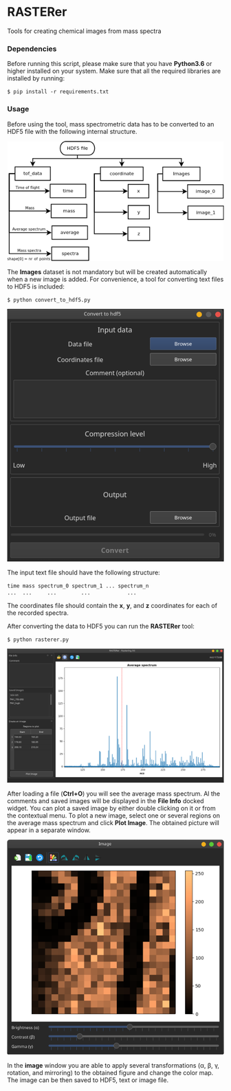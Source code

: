# RASTERer

Tools for creating chemical images from mass spectra

### Dependencies

Before running this script, please make sure that you have __Python3.6__ or higher installed on your system. 
Make sure that all the required libraries are installed by running:

    $ pip install -r requirements.txt

### Usage

Before using the tool, mass spectrometric data has to be converted to an HDF5 file with the following internal structure. 

<p align="center">
    <img src="/screenshots/file_structure.png">
</p>

The __Images__ dataset is not mandatory but will be created automatically when a new image is added.
For convenience, a tool for converting text files to HDF5 is included:

    $ python convert_to_hdf5.py

<p align="center">
    <img src="/screenshots/convert_script.png">
</p>

The input text file should have the following structure:

    time mass spectrum_0 spectrum_1 ... spectrum_n
    ...  ...     ...        ...            ...

The coordinates file should contain the __x__, __y__, and __z__ coordinates for each of the recorded spectra.

After converting the data to HDF5 you can run the __RASTERer__ tool:

    $ python rasterer.py

<p align="center">
    <img src="/screenshots/rasterer.png">
</p>

After loading a file (__Ctrl+O__) you will see the average mass spectrum.
Al the comments and saved images will be displayed in the __File Info__ docked widget.
You can plot a saved image by either double clicking on it or from the contextual menu.
To plot a new image, select one or several regions on the average mass spectrum and click __Plot Image__.
The obtained picture will appear in a separate window.

<p align="center">
    <img src="/screenshots/image.png">
</p>

In the __image__ window you are able to apply several transformations (α, β, γ, rotation, and mirroring) to the obtained figure and change the color map.
The image can be then saved to HDF5, text or image file.



